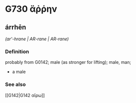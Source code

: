 # G730 ἄῤῥην

## árrhēn

_(ar'-hrane | AR-rane | AR-rane)_

### Definition

probably from G0142; male (as stronger for lifting); male, man; 

- a male

### See also

[[G142|G142 αἴρω]]
